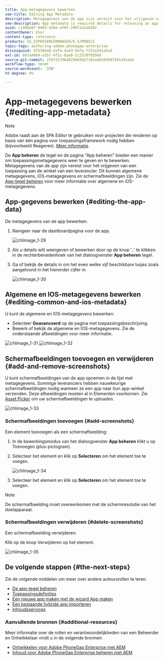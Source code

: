 ```yaml
---
title: App-metagegevens bewerken
seo-title: Editing App Metadata
description: Metagegevens van de app zijn vereist voor het vrijgeven van een toepassing aan de winkel van een leverancier. Volg deze pagina voor meer informatie over het bewerken van toepassingsgegevens.
seo-description: App metadata is required details for releasing an application to a vendor's store. Follow this page to learn about editing app data.
uuid: c140be0f-8403-416e-af0f-29072a2ab942
contentOwner: User
content-type: reference
products: SG_EXPERIENCEMANAGER/6.5/MOBILE
topic-tags: authoring-adobe-phonegap-enterprise
discoiquuid: 07b38da6-2efa-4a43-9afa-7151a241a5ad
exl-id: 897a04b9-e357-4f1c-8aa0-2c2528f8556d
source-git-commit: 259f257964829b65bb71b5a46583997581a91a4e
workflow-type: tm+mt
source-wordcount: '370'
ht-degree: 0%

---
```


# App-metagegevens bewerken {#editing-app-metadata}

>[!NOTE]
>
>Adobe raadt aan de SPA Editor te gebruiken voor projecten die renderen op basis van één pagina voor toepassingsframework nodig hebben (bijvoorbeeld Reageren). [Meer informatie](/help/sites-developing/spa-overview.md).

De **App beheren** de tegel en de pagina &quot;App beheren&quot; bieden een manier om toepassingsmetagegevens weer te geven en te bewerken. Metagegevens van de app zijn vereist voor het vrijgeven van een toepassing aan de winkel van een leverancier. Dit kunnen algemene metagegevens, iOS-metagegevens en schermafbeeldingen zijn. Zie de [App-tegel beheren](/help/mobile/phonegap-app-details-tile.md) voor meer informatie over algemene en iOS-metagegevens.

## App-gegevens bewerken {#editing-the-app-data}

De metagegevens van de app bewerken:

1. Navigeer naar de dashboardpagina voor de app.

   ![chlimage_1-29](assets/chlimage_1-29.png)

1. Als u details wilt weergeven of bewerken door op de knop &#39;..&#39; te klikken. in de rechterbenedenhoek van het dialoogvenster **App beheren** tegel.

1. Ga of bekijk de details in om het even welke vijf beschikbare lusjes zoals aangetoond in het hieronder cijfer in.

   ![chlimage_1-30](assets/chlimage_1-30.png)

## Algemene en IOS-metagegevens bewerken {#editing-common-and-ios-metadata}

U kunt de algemene en IOS-metagegevens bewerken:

* Selecteer **Geavanceerd** op de pagina met toepassingsbeschrijving.
* Bewerk of bekijk de algemene en IOS-metagegevens. Zie de onderstaande afbeeldingen voor meer informatie.

![chlimage_1-31](assets/chlimage_1-31.png) ![chlimage_1-32](assets/chlimage_1-32.png)

## Schermafbeeldingen toevoegen en verwijderen {#add-and-remove-screenshots}

U kunt schermafbeeldingen van de app opnemen in de lijst met metagegevens. Sommige leveranciers hebben nauwkeurige schermafbeeldingen nodig wanneer ze een app naar hun app-winkel verzenden. Deze afbeeldingen moeten al in Elementen voorkomen. Zie [Asset Picker](../assets/search-assets.md#assetpicker) om uw schermafbeeldingen te uploaden.

![chlimage_1-33](assets/chlimage_1-33.png)

### Schermafbeeldingen toevoegen {#add-screenshots}

Een element toevoegen als een schermafbeelding:

1. In de bewerkingsmodus van het dialoogvenster **App beheren** klikt u op Toevoegen (plus-pictogram).
1. Selecteer het element en klik op **Selecteren** om het element toe te voegen.

   ![chlimage_1-34](assets/chlimage_1-34.png)

1. Selecteer het element en klik op **Selecteren** om het element toe te voegen.

>[!NOTE]
>
>De schermafbeelding moet overeenkomen met de schermresolutie van het doelapparaat.

### Schermafbeeldingen verwijderen {#delete-screenshots}

Een schermafbeelding verwijderen:

Klik op de knop Verwijderen op het element.

![chlimage_1-35](assets/chlimage_1-35.png)

## De volgende stappen {#the-next-steps}

Zie de volgende middelen om meer over andere auteursrollen te leren:

* [De app-tegel beheren](/help/mobile/phonegap-app-details-tile.md)
* [Toepassingsdefinities](/help/mobile/phonegap-app-definitions.md)
* [Een nieuwe app maken met de wizard App maken](/help/mobile/phonegap-create-new-app.md)
* [Een bestaande hybride app importeren](/help/mobile/phonegap-adding-content-to-imported-app.md)
* [Inhoudsservices](/help/mobile/develop-content-as-a-service.md)

### Aanvullende bronnen {#additional-resources}

Meer informatie over de rollen en verantwoordelijkheden van een Beheerder en Ontwikkelaar vindt u in de volgende bronnen:

* [Ontwikkelen voor Adobe PhoneGap Enterprise met AEM](/help/mobile/developing-in-phonegap.md)
* [Inhoud voor Adobe PhoneGap Enterprise beheren met AEM](/help/mobile/administer-phonegap.md)
